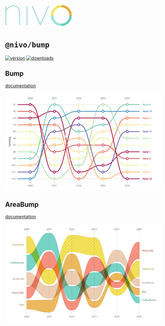 <a href="https://nivo.rocks"><img alt="nivo" src="https://raw.githubusercontent.com/plouc/nivo/master/nivo.png" width="216" height="68"/></a>

# `@nivo/bump`

[![version](https://img.shields.io/npm/v/@nivo/bump?style=for-the-badge)](https://www.npmjs.com/package/@nivo/bump)
[![downloads](https://img.shields.io/npm/dm/@nivo/bump?style=for-the-badge)](https://www.npmjs.com/package/@nivo/bump)

## Bump

[documentation](http://nivo.rocks/bump/)

![Bump](https://raw.githubusercontent.com/plouc/nivo/master/website/src/assets/captures/bump.png)

## AreaBump

[documentation](http://nivo.rocks/area-bump/)

![Bump](https://raw.githubusercontent.com/plouc/nivo/master/website/src/assets/captures/area-bump.png)
